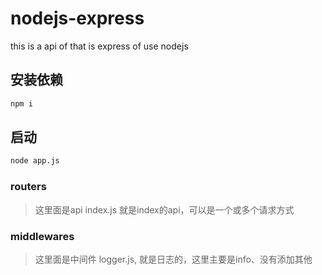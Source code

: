 # nodejs-express
this is a api of that is express of use nodejs

## 安装依赖
```bash
npm i
```

## 启动 
```bash
node app.js
```
### routers

> 这里面是api
> index.js 就是index的api，可以是一个或多个请求方式

### middlewares

> 这里面是中间件
> logger.js, 就是日志的，这里主要是info、没有添加其他
